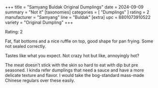 +++
title = "Samyang Buldak Original Dumplings"
date = 2024-09-09
summary = "Not it"
[taxonomies]
categories = [ "Dumplings" ]
rating = 2
manufacturer = "Samyang"
line = "Buldak"
[extra]
upc = 8801073910522
variety = "Original Dumpling"
+++

Rating: 2

Fat, flat bottoms and a nice ruffle on top, good shape for pan frying.
Some not sealed correctly.

Tastes like what you expect.
Not crazy hot but like, annoyingly hot?

The meat doesn't stick with the skin so hard to eat with dip but pre seasoned.
I kinda refer dumplings that need a sauce and have a more delicate texture and flavor.
I would take the bog-standard mass-made Chinese regulars over these easily.
